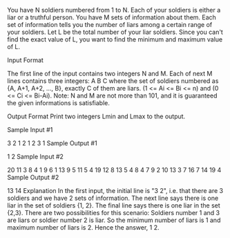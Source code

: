 You have N soldiers numbered from 1 to N. Each of your soldiers is either a liar or a truthful person. You have M sets of information about them. Each set of information tells you the number of liars among a certain range of your soldiers. Let L be the total number of your liar soldiers. Since you can't find the exact value of L, you want to find the minimum and maximum value of L.

Input Format

The first line of the input contains two integers N and M.
Each of next M lines contains three integers: 
A B C where the set of soldiers numbered as {A, A+1, A+2, ..., B}, exactly C of them are liars. (1 <= Ai <= Bi <= n) and (0 <= Ci <= Bi-Ai).
Note: N and M are not more than 101, and it is guaranteed the given informations is satisfiable.

Output Format 
Print two integers Lmin and Lmax to the output.

Sample Input #1

3 2
1 2 1
2 3 1
Sample Output #1

1 2
Sample Input #2

20 11
3 8 4
1 9 6
1 13 9
5 11 5
4 19 12
8 13 5
4 8 4
7 9 2
10 13 3
7 16 7
14 19 4
Sample Output #2

13 14
Explanation 
In the first input, the initial line is "3 2", i.e. that there are 3 soldiers and we have 2 sets of information. The next line says there is one liar in the set of soldiers {1, 2}. The final line says there is one liar in the set {2,3}. There are two possibilities for this scenario: Soldiers number 1 and 3 are liars or soldier number 2 is liar. 
So the minimum number of liars is 1 and maximum number of liars is 2. Hence the answer, 1 2.